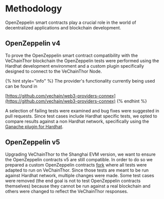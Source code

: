 # Methodology

OpenZeppelin smart contracts play a crucial role in the world of decentralized applications and blockchain development.

## OpenZeppelin v4

To prove the OpenZeppelin smart contract compatibility with the VeChainThor blockchain the OpenZeppelin tests were performed using the Hardhat development environment and a custom plugin specifically designed to connect to the VeChainThor Node.

{% hint style="info" %}
The provider's functionality currently being used can be found in

[https://github.com/vechain/web3-providers-connex](https://github.com/vechain/web3-providers-connex)
{% endhint %}

A selection of failing tests were examined and bug fixes were suggested in pull requests. Since test cases include Hardhat specific tests, we opted to compare results against a non Hardhat network, specifically using the [Ganache plugin for Hardhat](https://hardhat.org/hardhat-runner/plugins/nomiclabs-hardhat-ganache).

## OpenZeppelin v5

Upgrading VeChainThor to the Shanghai EVM version, we want to ensure the OpenZeppelin contracts v5 are still compatible. In order to do so we prepared a custom OpenZeppelin contracts [fork](https://github.com/vechain/openzeppelin-contracts/tree/thor-compatibility) where all tests were adapted to run on VeChainThor. Since those tests are meant to be run against Hardhat network, multiple changes were made. Some test cases were removed (the end goal is not to test OpenZeppelin contracts themselves) because they cannot be run against a real blockchain and others were changed to reflect the VeChainThor responses.

